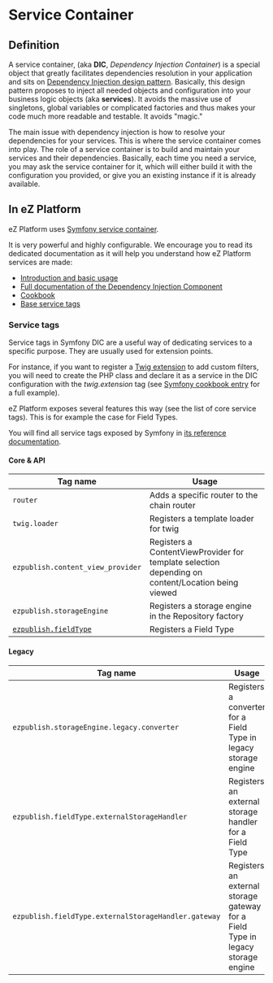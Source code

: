 # Service Container

## Definition

A service container, (aka **DIC**, *Dependency Injection Container*) is a special object that greatly facilitates dependencies resolution in your application and sits on [Dependency Injection design pattern](http://en.wikipedia.org/wiki/Dependency_injection). Basically, this design pattern proposes to inject all needed objects and configuration into your business logic objects (aka **services**). It avoids the massive use of singletons, global variables or complicated factories and thus makes your code much more readable and testable. It avoids "magic."

The main issue with dependency injection is how to resolve your dependencies for your services. This is where the service container comes into play. The role of a service container is to build and maintain your services and their dependencies. Basically, each time you need a service, you may ask the service container for it, which will either build it with the configuration you provided, or give you an existing instance if it is already available.

## In eZ Platform

eZ Platform uses [Symfony service container](http://symfony.com/doc/master/book/service_container.html).

It is very powerful and highly configurable. We encourage you to read its dedicated documentation as it will help you understand how eZ Platform services are made:

- [Introduction and basic usage](http://symfony.com/doc/master/book/service_container.html)
- [Full documentation of the Dependency Injection Component](http://symfony.com/doc/master/components/dependency_injection/index.html)
- [Cookbook](http://symfony.com/doc/master/cookbook/service_container/index.html)
- [Base service tags](http://symfony.com/doc/master/reference/dic_tags.html)

### Service tags

Service tags in Symfony DIC are a useful way of dedicating services to a specific purpose. They are usually used for extension points.

For instance, if you want to register a [Twig extension](http://twig.sensiolabs.org/doc/advanced.html#creating-extensions) to add custom filters, you will need to create the PHP class and declare it as a service in the DIC configuration with the *twig.extension* tag (see [Symfony cookbook entry](http://symfony.com/doc/master/cookbook/templating/twig_extension.html) for a full example).

eZ Platform exposes several features this way (see the list of core service tags). This is for example the case for Field Types.

You will find all service tags exposed by Symfony in [its reference documentation](http://symfony.com/doc/master/reference/dic_tags.html).

#### Core & API

|Tag name|Usage|
|------|------|
|`router`|Adds a specific router to the chain router|
|`twig.loader`|Registers a template loader for twig|
|`ezpublish.content_view_provider`|Registers a ContentViewProvider for template selection depending on content/Location being viewed|
|`ezpublish.storageEngine`|Registers a storage engine in the Repository factory|
|[`ezpublish.fieldType`](../api/field_type_registration.md)|Registers a Field Type|

#### Legacy

|Tag name|Usage|
|------|------|
|`ezpublish.storageEngine.legacy.converter`|Registers a converter for a Field Type in legacy storage engine|
|`ezpublish.fieldType.externalStorageHandler`|Registers an external storage handler for a Field Type|
|`ezpublish.fieldType.externalStorageHandler.gateway`|Registers an external storage gateway for a Field Type in legacy storage engine|
